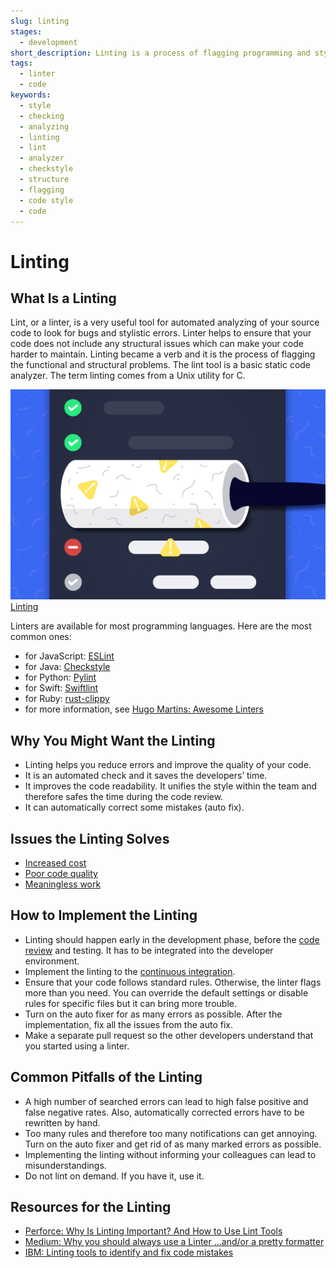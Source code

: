 ```yaml
---
slug: linting
stages:
  - development
short_description: Linting is a process of flagging programming and stylistic errors and verifying the code quality. You can also use auto fixer to get rid of the flagged errors.
tags:
  - linter
  - code
keywords:
  - style
  - checking
  - analyzing
  - linting
  - lint
  - analyzer
  - checkstyle
  - structure
  - flagging
  - code style
  - code
---
```


# Linting

## What Is a Linting

Lint, or a linter, is a very useful tool for automated analyzing of your source code to look for bugs and stylistic errors. Linter helps to ensure that your code does not include any structural issues which can make your code harder to maintain. Linting became a verb and it is the process of flagging the functional and structural problems. The lint tool is a basic static code analyzer. The term linting comes from a Unix utility for C.

![Linting](/files/linting.png)
[Linting](https://www.perforce.com/blog/qac/why-linting-important-and-how-use-lint-tools/)

Linters are available for most programming languages. Here are the most common ones:

- for JavaScript: [ESLint](https://github.com/eslint/eslint)
- for Java: [Checkstyle](https://checkstyle.org/)
- for Python: [Pylint](http://pylint.pycqa.org/en/latest/)
- for Swift: [Swiftlint](https://realm.io/)
- for Ruby: [rust-clippy](https://github.com/rust-lang/rust-clippy)
- for more information, see [Hugo Martins: Awesome Linters](https://github.com/caramelomartins/awesome-linters)

## Why You Might Want the Linting

- Linting helps you reduce errors and improve the quality of your code.
- It is an automated check and it saves the developers’ time.
- It improves the code readability. It unifies the style within the team and therefore safes the time during the code review.
- It can automatically correct some mistakes (auto fix).

## Issues the Linting Solves

- [Increased cost](/issues/increased-cost)
- [Poor code quality](/issues/poor-code-quality)
- [Meaningless work](/issues/meaningless-work)

## How to Implement the Linting

- Linting should happen early in the development phase, before the [code review](practices/code-review) and testing. It has to be integrated into the developer environment.
- Implement the linting to the [continuous integration](/practices/continuous-integration).
- Ensure that your code follows standard rules. Otherwise, the linter flags more than you need. You can override the default settings or disable rules for specific files but it can bring more trouble.
- Turn on the auto fixer for as many errors as possible. After the implementation, fix all the issues from the auto fix.
- Make a separate pull request so the other developers understand that you started using a linter.

## Common Pitfalls of the Linting

- A high number of searched errors can lead to high false positive and false negative rates. Also, automatically corrected errors have to be rewritten by hand.
- Too many rules and therefore too many notifications can get annoying. Turn on the auto fixer and get rid of as many marked errors as possible.
- Implementing the linting without informing your colleagues can lead to misunderstandings.
- Do not lint on demand. If you have it, use it.

## Resources for the Linting

- [Perforce: Why Is Linting Important? And How to Use Lint Tools](https://www.perforce.com/blog/qac/why-linting-important-and-how-use-lint-tools)
- [Medium: Why you should always use a Linter …and/or a pretty formatter](https://medium.com/dailyjs/why-you-should-always-use-a-linter-and-or-pretty-formatter-bb5471115a76)
- [IBM: Linting tools to identify and fix code mistakes](https://www.ibm.com/cloud/garage/practices/code/tool_lint/)
